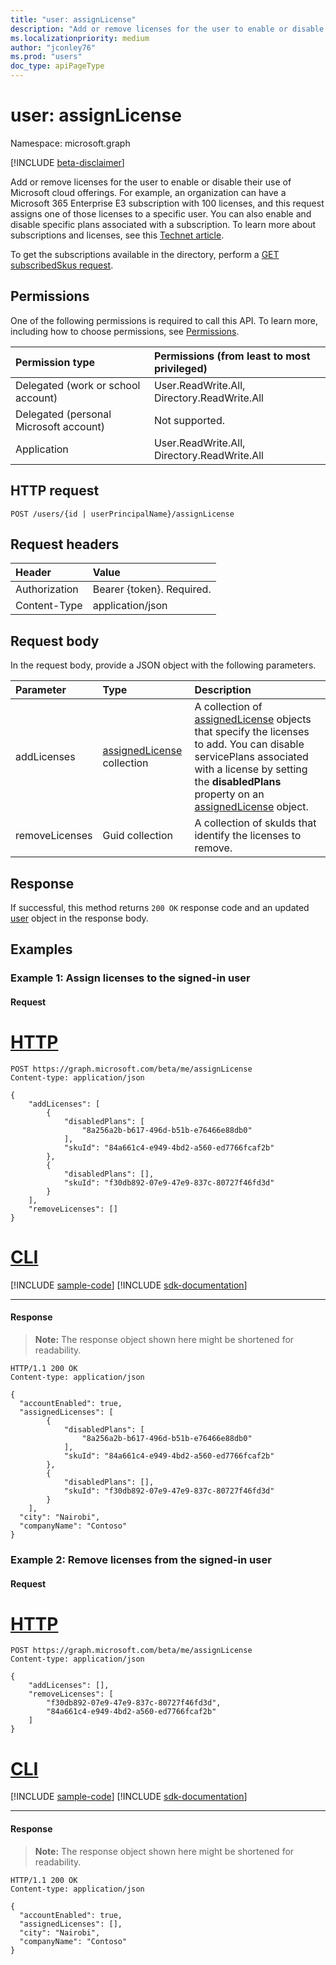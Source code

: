 ```yaml
---
title: "user: assignLicense"
description: "Add or remove licenses for the user to enable or disable their use of Microsoft cloud offerings. "
ms.localizationpriority: medium
author: "jconley76"
ms.prod: "users"
doc_type: apiPageType
---
```


# user: assignLicense

Namespace: microsoft.graph

[!INCLUDE [beta-disclaimer](../../includes/beta-disclaimer.md)]

Add or remove licenses for the user to enable or disable their use of Microsoft cloud offerings. For example, an organization can have a Microsoft 365 Enterprise E3 subscription with 100 licenses, and this request assigns one of those licenses to a specific user. You can also enable and disable specific plans associated with a subscription. To learn more about subscriptions and licenses, see this [Technet article](/microsoft-365/enterprise/subscriptions-licenses-accounts-and-tenants-for-microsoft-cloud-offerings).

To get the subscriptions available in the directory, perform a [GET subscribedSkus request](subscribedsku-list.md). 

## Permissions
One of the following permissions is required to call this API. To learn more, including how to choose permissions, see [Permissions](/graph/permissions-reference).

|Permission type      | Permissions (from least to most privileged)              |
|:--------------------|:---------------------------------------------------------|
|Delegated (work or school account) | User.ReadWrite.All, Directory.ReadWrite.All    |
|Delegated (personal Microsoft account) | Not supported.    |
|Application | User.ReadWrite.All, Directory.ReadWrite.All |

## HTTP request
<!-- { "blockType": "ignored" } -->
```http
POST /users/{id | userPrincipalName}/assignLicense
```
## Request headers
| Header       | Value |
|:---------------|:--------|
| Authorization  | Bearer {token}. Required.  |
| Content-Type  | application/json  |

## Request body
In the request body, provide a JSON object with the following parameters.

| Parameter	   | Type	|Description|
|:---------------|:--------|:----------|
|addLicenses|[assignedLicense](../resources/assignedlicense.md) collection|A collection of [assignedLicense](../resources/assignedlicense.md) objects that specify the licenses to add. You can disable servicePlans associated with a license by setting the **disabledPlans** property on an [assignedLicense](../resources/assignedlicense.md) object.|
|removeLicenses|Guid collection|A collection of skuIds that identify the licenses to remove.|

## Response

If successful, this method returns `200 OK` response code and an updated [user](../resources/user.md) object in the response body.

## Examples

### Example 1: Assign licenses to the signed-in user

#### Request

# [HTTP](#tab/http)
<!-- {
  "blockType": "request",
  "name": "user_assignlicense"
}-->
```http
POST https://graph.microsoft.com/beta/me/assignLicense
Content-type: application/json

{
    "addLicenses": [
        {
            "disabledPlans": [
                "8a256a2b-b617-496d-b51b-e76466e88db0"
            ],
            "skuId": "84a661c4-e949-4bd2-a560-ed7766fcaf2b"
        },
        {
            "disabledPlans": [],
            "skuId": "f30db892-07e9-47e9-837c-80727f46fd3d"
        }
    ],
    "removeLicenses": []
}
```

# [CLI](#tab/cli)
[!INCLUDE [sample-code](../includes/snippets/cli/user-assignlicense-cli-snippets.md)]
[!INCLUDE [sdk-documentation](../includes/snippets/snippets-sdk-documentation-link.md)]

---

#### Response
>**Note:** The response object shown here might be shortened for readability.
<!-- {
  "blockType": "response",
  "truncated": true,
  "@odata.type": "microsoft.graph.user"
} -->
```http
HTTP/1.1 200 OK
Content-type: application/json

{
  "accountEnabled": true,
  "assignedLicenses": [
        {
            "disabledPlans": [
                "8a256a2b-b617-496d-b51b-e76466e88db0"
            ],
            "skuId": "84a661c4-e949-4bd2-a560-ed7766fcaf2b"
        },
        {
            "disabledPlans": [],
            "skuId": "f30db892-07e9-47e9-837c-80727f46fd3d"
        }
    ],
  "city": "Nairobi",
  "companyName": "Contoso"
}
```

### Example 2: Remove licenses from the signed-in user

#### Request


# [HTTP](#tab/http)
<!-- {
  "blockType": "request",
  "name": "user_assignlicense_removelicenses"
}-->
```http
POST https://graph.microsoft.com/beta/me/assignLicense
Content-type: application/json

{
    "addLicenses": [],
    "removeLicenses": [
        "f30db892-07e9-47e9-837c-80727f46fd3d",
        "84a661c4-e949-4bd2-a560-ed7766fcaf2b"
    ]
}
```

# [CLI](#tab/cli)
[!INCLUDE [sample-code](../includes/snippets/cli/user-assignlicense-removelicenses-cli-snippets.md)]
[!INCLUDE [sdk-documentation](../includes/snippets/snippets-sdk-documentation-link.md)]

---

#### Response
>**Note:** The response object shown here might be shortened for readability.
<!-- {
  "blockType": "response",
  "truncated": true,
  "@odata.type": "microsoft.graph.user"
} -->
```http
HTTP/1.1 200 OK
Content-type: application/json

{
  "accountEnabled": true,
  "assignedLicenses": [],
  "city": "Nairobi",
  "companyName": "Contoso"
}
```

<!-- uuid: 8fcb5dbc-d5aa-4681-8e31-b001d5168d79
2015-10-25 14:57:30 UTC -->
<!--
{
  "type": "#page.annotation",
  "description": "user: assignLicense",
  "keywords": "",
  "section": "documentation",
  "tocPath": "",
  "suppressions": [
  ]
}
-->
